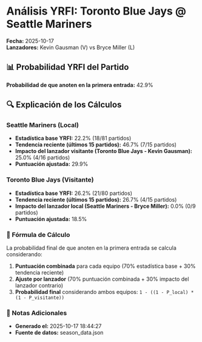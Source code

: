 # Análisis YRFI: Toronto Blue Jays @ Seattle Mariners

**Fecha:** 2025-10-17  
**Lanzadores:** Kevin Gausman (V) vs Bryce Miller (L)

## 📊 Probabilidad YRFI del Partido

**Probabilidad de que anoten en la primera entrada:** 42.9%

## 🔍 Explicación de los Cálculos

### Seattle Mariners (Local)
- **Estadística base YRFI:** 22.2% (18/81 partidos)
- **Tendencia reciente (últimos 15 partidos):** 46.7% (7/15 partidos)
- **Impacto del lanzador visitante (Toronto Blue Jays - Kevin Gausman):** 25.0% (4/16 partidos)
- **Puntuación ajustada:** 29.9%

### Toronto Blue Jays (Visitante)
- **Estadística base YRFI:** 26.2% (21/80 partidos)
- **Tendencia reciente (últimos 15 partidos):** 26.7% (4/15 partidos)
- **Impacto del lanzador local (Seattle Mariners - Bryce Miller):** 0.0% (0/9 partidos)
- **Puntuación ajustada:** 18.5%

### 📝 Fórmula de Cálculo

La probabilidad final de que anoten en la primera entrada se calcula considerando:
1. **Puntuación combinada** para cada equipo (70% estadística base + 30% tendencia reciente)
2. **Ajuste por lanzador** (70% puntuación combinada + 30% impacto del lanzador contrario)
3. **Probabilidad final** considerando ambos equipos: `1 - ((1 - P_local) * (1 - P_visitante))`

### 📌 Notas Adicionales

- **Generado el:** 2025-10-17 18:44:27
- **Fuente de datos:** season_data.json
